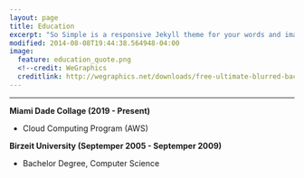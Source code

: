 ```yaml
---
layout: page
title: Education
excerpt: "So Simple is a responsive Jekyll theme for your words and images."
modified: 2014-08-08T19:44:38.564948-04:00
image:
  feature: education_quote.png
  <!--credit: WeGraphics
  creditlink: http://wegraphics.net/downloads/free-ultimate-blurred-background-pack/ -->
---
```


<!--Looking for a simple, responsive, theme for your Jekyll powered blog? Well look no further. Here be **So Simple Theme**, the follow up to [**Minimal Mistakes**](http://mmistakes.github.io/minimal-mistakes) --- by designer slash illustrator [Michael Rose](http://mademistakes.com).-->

<hr/>


  
**Miami Dade Collage (2019 - Present)**
   
   * Cloud Computing Program (AWS)
 
**Birzeit University (Septemper 2005 - Septemper 2009)**

   * Bachelor Degree, Computer Science



[^1]: Example: *domain.com/category-name/post-title*
